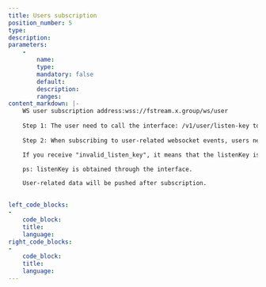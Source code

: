 ```yaml
---
title: Users subscription
position_number: 5
type:
description:
parameters:
    -
        name:
        type:
        mandatory: false
        default:
        description:
        ranges:
content_markdown: |-
    WS user subscription address:wss://fstream.x.group/ws/user
    
    Step 1: The user need to call the interface: /v1/user/listen-key to get the listenKey.
    
    Step 2: When subscribing to user-related websocket events, users need to send: {"req":"sub_user", "listenKey":"listenKey obtained in the previous step"}

    If you receive "invalid_listen_key", it means that the listenKey is expired or invalid, and you need to re-request to obtain the listenKey.

    ps: listenKey is obtained through the interface.

    User-related data will be pushed after subscription.
    

left_code_blocks:
-
    code_block:
    title:
    language:
right_code_blocks:
-
    code_block:
    title:
    language:
---
```

